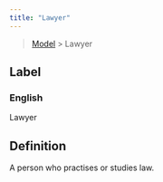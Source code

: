 ```yaml
---
title: "Lawyer"
---
```


> [Model](../../) > Lawyer

## Label

### English
Lawyer


## Definition
A person who practises or studies law. 


    
